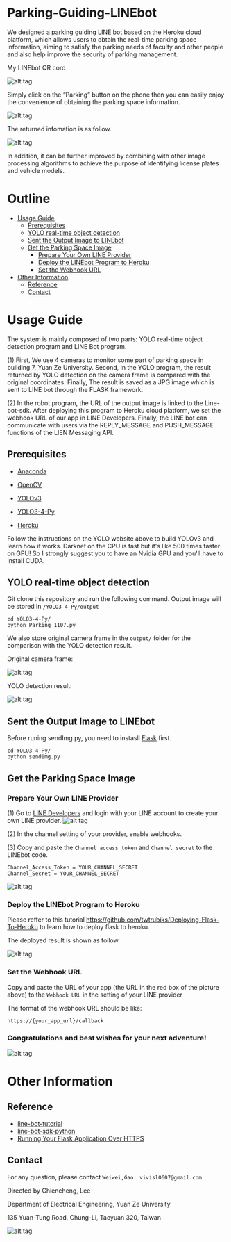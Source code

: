 # Parking-Guiding-LINEbot
We designed a parking guiding LINE bot based on the Heroku cloud platform, which allows users to obtain the real-time parking space information, aiming to satisfy the parking needs of faculty and other people and also help improve the security of parking management.

My LINEbot QR cord

![alt tag](https://i.imgur.com/oY15WFU.png)

Simply click on the “Parking” button on the phone then you can easily enjoy the convenience of obtaining the parking space information. 

![alt tag](https://i.imgur.com/TyemTU1.png)

The returned infomation is as follow.

![alt tag](https://i.imgur.com/t7K8eYg.jpg)

In addition, it can be further improved by combining with other image processing algorithms to achieve the purpose of identifying license plates and vehicle models. 

# Outline
* [Usage Guide](#usage-guide)
  * [Prerequisites](#prerequisites)
  * [YOLO real-time object detection](#YOLO-real-time-object-detection)
  * [Sent the Output Image to LINEbot](#sent-the-output-image-to-lINEbot)
  * [Get the Parking Space Image](#Get-the-parking-space-image)
    * [Prepare Your Own LINE Provider](#prepare-your-own-LINE-provider)
    * [Deploy the LINEbot Program to Heroku](#deploy-the-LINEbot-program-to-heroku)
    * [Set the Webhook URL](#set-the-webhook-url)
* [Other Information](#other-information)
  * [Reference](#Reference)
  * [Contact](#contact)

# Usage Guide
The system is mainly composed of two parts: YOLO real-time object detection program and LINE Bot program.

(1) First, We use 4 cameras to monitor some part of parking space in building 7, Yuan Ze University. Second, in the YOLO program, the result returned by YOLO detection on the camera frame is compared with the original coordinates. Finally, The result is saved as a JPG image
which is sent to LINE bot through the FLASK framework.

(2) In the robot program, the URL of the output image is linked to the Line-bot-sdk. After deploying this program to Heroku cloud platform, we set the webhook URL of our app in LINE Developers. Finally, the LINE bot can communicate with users via the REPLY_MESSAGE and PUSH_MESSAGE functions of the LIEN Messaging API.

## Prerequisites
- [Anaconda](https://www.anaconda.com/download/#linux)

- [OpenCV](https://opencv.org/releases.html)

- [YOLOv3](https://pjreddie.com/darknet/yolo/)

- [YOLO3-4-Py](https://github.com/madhawav/YOLO3-4-Py?fbclid=IwAR2U5mDAT4L195tMx1y3ul9HZ6zyv9lvZDurSMemQxqe1ecQ0VKx_L_DDho)

- [Heroku](https://www.heroku.com/)

Follow the instructions on the YOLO website above to build YOLOv3 and learn how it works. Darknet on the CPU is fast but it's like 500 times faster on GPU! So I strongly suggest you to have an Nvidia GPU and you'll have to install CUDA. 

## YOLO real-time object detection
Git clone this repository and run the following command. Output image will be stored in ```/YOLO3-4-Py/output```
```
cd YOLO3-4-Py/
python Parking_1107.py
```
We also store original camera frame in the ```output/``` folder for the comparison with the YOLO detection result.

Original camera frame:

![alt tag](https://i.imgur.com/HBKYl9O.jpg)

YOLO detection result:

![alt tag](https://i.imgur.com/t7K8eYg.jpg)

## Sent the Output Image to LINEbot
Before runing sendImg.py, you need to instasll [Flask](http://flask.pocoo.org/docs/1.0/installation/) first.
```
cd YOLO3-4-Py/
python sendImg.py
```
## Get the Parking Space Image
### Prepare Your Own LINE Provider
(1) Go to [LINE Developers](https://developers.line.biz/en/) and login with your LINE account to create your own LINE provider.
![alt tag](https://i.imgur.com/nGPF2A1.png)

(2) In the channel setting of your provider, enable webhooks.

(3) Copy and paste the ```Channel access token``` and ```Channel secret``` to the LINEbot code. 
```
Channel_Access_Token = YOUR_CHANNEL_SECRET
Channel_Secret = YOUR_CHANNEL_SECRET
``` 
![alt tag](https://i.imgur.com/vTFEj2L.jpg)

### Deploy the LINEbot Program to Heroku
Please reffer to this tutorial https://github.com/twtrubiks/Deploying-Flask-To-Heroku to learn how to deploy flask to heroku.

The deployed result is shown as follow.

![alt tag](https://i.imgur.com/opCZyum.png)

### Set the Webhook URL
Copy and paste the URL of your app (the URL in the red box of the picture above) to the ```Webhook URL``` in the setting of your LINE provider 

The format of the webhook URL should be like: 
```
https://{your_app_url}/callback
```
### Congratulations and best wishes for your next adventure!
![alt tag](https://www.google.com.tw/url?sa=i&source=images&cd=&cad=rja&uact=8&ved=2ahUKEwjPtrzxiZjfAhXGyLwKHa8oAp0QjRx6BAgBEAU&url=http%3A%2F%2Fwww.nipic.com%2Fshow%2F15947886.html&psig=AOvVaw20jOpJW_-jGjOsyc628K95&ust=1544627987475805)

# Other Information
## Reference
- [line-bot-tutorial](https://github.com/twtrubiks/line-bot-tutorial/blob/master/README.md)
- [line-bot-sdk-python](https://github.com/line/line-bot-sdk-python)
- [Running Your Flask Application Over HTTPS](https://blog.miguelgrinberg.com/post/running-your-flask-application-over-https)


## Contact
For any question, please contact ```Weiwei,Gao: vivisl0607@gmail.com```

Directed by Chiencheng, Lee

Department of Electrical Engineering, Yuan Ze University

135 Yuan-Tung Road, Chung-Li, Taoyuan 320, Taiwan

![alt tag](https://i.imgur.com/cKck6eJ.png)





